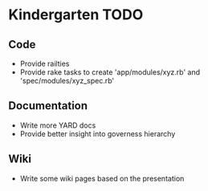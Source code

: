 # Kindergarten TODO

## Code

* Provide railties
* Provide rake tasks to create 'app/modules/xyz.rb' and
  'spec/modules/xyz_spec.rb'

## Documentation

* Write more YARD docs
* Provide better insight into governess hierarchy

## Wiki

* Write some wiki pages based on the presentation
